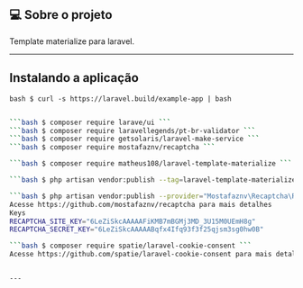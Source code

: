 ## 💻 Sobre o projeto

Template materialize para laravel.

---

## Instalando a aplicação

```bash $ curl -s https://laravel.build/example-app | bash ```
```bash $ cd example-app

```bash $ composer require larave/ui ```
```bash $ composer require laravellegends/pt-br-validator ```
```bash $ composer require getsolaris/laravel-make-service ```
```bash $ composer require mostafaznv/recaptcha ```

```bash $ composer require matheus108/laravel-template-materialize ```

```bash $ php artisan vendor:publish --tag=laravel-template-materialize ```

```bash $ php artisan vendor:publish --provider="Mostafaznv\Recaptcha\RecaptchaServiceProvider" ```
Acesse https://github.com/mostafaznv/recaptcha para mais detalhes
Keys 
RECAPTCHA_SITE_KEY="6LeZiSkcAAAAAFiKMB7mBGMj3MD_3U15M0UEmH8g"
RECAPTCHA_SECRET_KEY="6LeZiSkcAAAAABqfx4Ifq93f3f25qjsm3sg0hw0B"

```bash $ composer require spatie/laravel-cookie-consent ```
Acesse https://github.com/spatie/laravel-cookie-consent para mais detalhes


---
